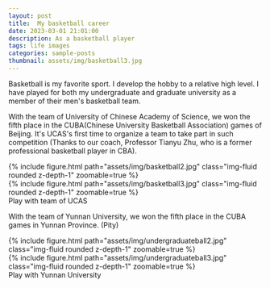 ```yaml
---
layout: post
title:  My basketball career
date: 2023-03-01 21:01:00
description: As a basketball player
tags: life images
categories: sample-posts
thumbnail: assets/img/basketball3.jpg
---
```

Basketball is my favorite sport. I develop the hobby to a relative high level. I have played for both my undergraduate and graduate university as a member of their men's basketball team.

With the team of University of Chinese Academy of Science, we won the fifth place in the CUBA(Chinese University Basketball Association) games of Beijing. It's UCAS's first time to organize a team to take part in such competition (Thanks to our coach, Professor Tianyu Zhu, who is a former professional basketball player in CBA).

<div class="row mt-3">
    <div class="col-sm mt-3 mt-md-0">
        {% include figure.html path="assets/img/basketball2.jpg" class="img-fluid rounded z-depth-1" zoomable=true %}
    </div>
    <div class="col-sm mt-3 mt-md-0">
        {% include figure.html path="assets/img/basketball3.jpg" class="img-fluid rounded z-depth-1" zoomable=true %}
    </div>
</div>
<div class="caption">
    Play with team of UCAS
</div>


With the team of Yunnan University, we won the fifth place in the CUBA games in Yunnan Province. (Pity)

<div class="row mt-3">
    <div class="col-sm mt-3 mt-md-0">
        {% include figure.html path="assets/img/undergraduateball2.jpg" class="img-fluid rounded z-depth-1" zoomable=true %}
    </div>
    <div class="col-sm mt-3 mt-md-0">
        {% include figure.html path="assets/img/undergraduateball3.jpg" class="img-fluid rounded z-depth-1" zoomable=true %}
    </div>
</div>
<div class="caption">
    Play with Yunnan University
</div>


